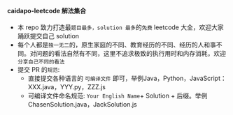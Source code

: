 #### caidapo-leetcode 解法集合
- 本 repo 致力打造最`题目最多，solution 最多`的`免费` leetcode 大全，欢迎大家踊跃提交自己 solution 
- 每个人都是`独一无二`的，原生家庭的不同、教育经历的不同、经历的人和事不同。对问题的看法自然有不同，这里不追求极致的执行用时和内存消耗，欢迎`分享自己不同的看法`
- 提交 PR 的`规范`:
  - 直接提交各种语言的 `可编译文件` 即可，举例Java，Python，JavaScript：XXX.java，YYY.py，ZZZ.js
  - 可编译文件命名规范: `Your English Name`+ Solution + 后缀。举例 ChasenSolution.java，JackSolution.js
